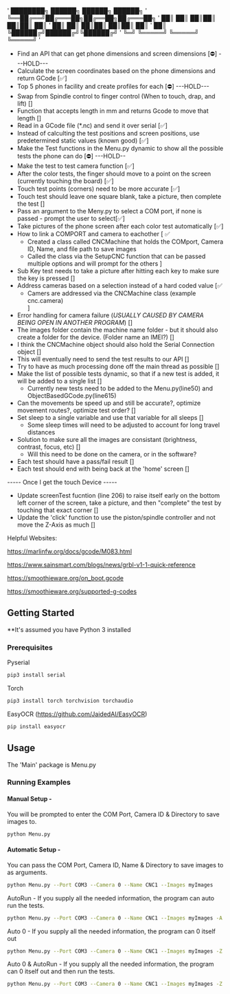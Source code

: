 '  ████████╗ ██████╗ ██████╗  ██████╗ 
'  ╚══██╔══╝██╔═══██╗██╔══██╗██╔═══██╗
'     ██║   ██║   ██║██║  ██║██║   ██║
'     ██║   ██║   ██║██║  ██║██║   ██║
'     ██║   ╚██████╔╝██████╔╝╚██████╔╝
'     ╚═╝    ╚═════╝ ╚═════╝  ╚═════╝ 
'                                     
- Find an API that can get phone dimensions and screen dimensions [⛔] ---HOLD---
- Calculate the screen coordinates based on the phone dimensions and return GCode [✅]
- Top 5 phones in facility and create profiles for each [⛔] ---HOLD---
- Swap from Spindle control to finger control (When to touch, drap, and lift) []
- Function that accepts length in mm and returns Gcode to move that length []
- Read in a GCode file (*.nc) and send it over serial [✅] 
- Instead of calculting the test positions and screen positions, use predetermined static values (known good) [✅]
- Make the Test functions in the Menu.py dynamic to show all the possible tests the phone can do [⛔] ---HOLD--
- Make the test to test camera function [✅]
- After the color tests, the finger should move to a point on the screen (currently touching the board) [✅]
- Touch test points (corners) need to be more accurate [✅]
- Touch test should leave one square blank, take a picture, then complete the test []
- Pass an argument to the Meny.py to select a COM port, if none is passed - prompt the user to select[✅]
- Take pictures of the phone screen after each color test automatically [✅]
- How to link a COMPORT and camera to eachother [ ✅
    - Created a class called CNCMachine that holds the COMport, Camera ID, Name, and file path to save images
    - Called the class via the SetupCNC function that can be passed multiple options and will prompt for the others
    ]
- Sub Key test needs to take a picture after hitting each key to make sure the key is pressed []
- Address cameras based on a selection instead of a hard coded value [✅
    - Camers are addressed via the CNCMachine class (example cnc.camera)  
    ]
- Error handling for camera failure (*USUALLY CAUSED BY CAMERA BEING OPEN IN ANOTHER PROGRAM*) []
- The images folder contain the machine name folder - but it should also create a folder for the device. (Folder name an IMEI?) []
- I think the CNCMachine object should also hold the Serial Connection object []
- This will eventually need to send the test results to our API []
- Try to have as much processing done off the main thread as possible []
- Make the list of possible tests dynamic, so that if a new test is added, it will be added to a single list []
    - Currently new tests need to be added to the Menu.py(line50) and ObjectBasedGCode.py(line615)
- Can the movements be speed up and still be accurate?, optimize movement routes?, optimize test order? []
- Set sleep to a single variable and use that variable for all sleeps []
    - Some sleep times will need to be adjusted to account for long travel distances
- Solution to make sure all the images are consistant (brightness, contrast, focus, etc) []
    - Will this need to be done on the camera, or in the software?
- Each test should have a pass/fail result []
- Each test should end with being back at the 'home' screen []

----- Once I get the touch Device -----
- Update screenTest fucntion (line 206) to raise itself early on the bottom left corner of the screen, take a picture, and then "complete" the test by touching that exact corner []
- Update the 'click' function to use the piston/spindle controller and not move the Z-Axis as much []



Helpful Websites:

https://marlinfw.org/docs/gcode/M083.html

https://www.sainsmart.com/blogs/news/grbl-v1-1-quick-reference

https://smoothieware.org/on_boot.gcode

https://smoothieware.org/supported-g-codes



## Getting Started
**It's assumed you have Python 3 installed
### Prerequisites

Pyserial
```sh
pip3 install serial
```
Torch
```sh
pip3 install torch torchvision torchaudio
```
EasyOCR (https://github.com/JaidedAI/EasyOCR)
```sh
pip install easyocr
```



## Usage
The 'Main' package is Menu.py
### Running Examples
#### Manual Setup -  
You will be prompted to enter the COM Port, Camera ID & Directory to save images to.
```sh
python Menu.py
```
#### Automatic Setup -
You can pass the COM Port, Camera ID, Name & Directory to save images to as arguments.
```sh
python Menu.py --Port COM3 --Camera 0 --Name CNC1 --Images myImages
```
AutoRun - If you supply all the needed information, the program can auto run the tests.
```sh
python Menu.py --Port COM3 --Camera 0 --Name CNC1 --Images myImages -A
```
Auto 0 - If you supply all the needed information, the program can 0 itself out
```sh
python Menu.py --Port COM3 --Camera 0 --Name CNC1 --Images myImages -Z
```
Auto 0 & AutoRun - If you supply all the needed information, the program can 0 itself out and then run the tests.
```sh
python Menu.py --Port COM3 --Camera 0 --Name CNC1 --Images myImages -Z -A
```
